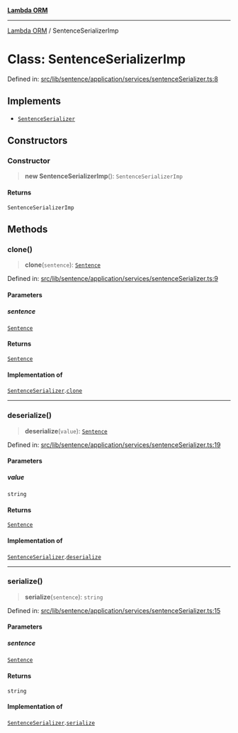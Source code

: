 [**Lambda ORM**](../README.md)

***

[Lambda ORM](../README.md) / SentenceSerializerImp

# Class: SentenceSerializerImp

Defined in: [src/lib/sentence/application/services/sentenceSerializer.ts:8](https://github.com/lambda-orm/lambdaorm/blob/c3a91c30fec1b72ec517236790b02085e94a7ae1/src/lib/sentence/application/services/sentenceSerializer.ts#L8)

## Implements

- [`SentenceSerializer`](../interfaces/SentenceSerializer.md)

## Constructors

### Constructor

> **new SentenceSerializerImp**(): `SentenceSerializerImp`

#### Returns

`SentenceSerializerImp`

## Methods

### clone()

> **clone**(`sentence`): [`Sentence`](Sentence.md)

Defined in: [src/lib/sentence/application/services/sentenceSerializer.ts:9](https://github.com/lambda-orm/lambdaorm/blob/c3a91c30fec1b72ec517236790b02085e94a7ae1/src/lib/sentence/application/services/sentenceSerializer.ts#L9)

#### Parameters

##### sentence

[`Sentence`](Sentence.md)

#### Returns

[`Sentence`](Sentence.md)

#### Implementation of

[`SentenceSerializer`](../interfaces/SentenceSerializer.md).[`clone`](../interfaces/SentenceSerializer.md#clone)

***

### deserialize()

> **deserialize**(`value`): [`Sentence`](Sentence.md)

Defined in: [src/lib/sentence/application/services/sentenceSerializer.ts:19](https://github.com/lambda-orm/lambdaorm/blob/c3a91c30fec1b72ec517236790b02085e94a7ae1/src/lib/sentence/application/services/sentenceSerializer.ts#L19)

#### Parameters

##### value

`string`

#### Returns

[`Sentence`](Sentence.md)

#### Implementation of

[`SentenceSerializer`](../interfaces/SentenceSerializer.md).[`deserialize`](../interfaces/SentenceSerializer.md#deserialize)

***

### serialize()

> **serialize**(`sentence`): `string`

Defined in: [src/lib/sentence/application/services/sentenceSerializer.ts:15](https://github.com/lambda-orm/lambdaorm/blob/c3a91c30fec1b72ec517236790b02085e94a7ae1/src/lib/sentence/application/services/sentenceSerializer.ts#L15)

#### Parameters

##### sentence

[`Sentence`](Sentence.md)

#### Returns

`string`

#### Implementation of

[`SentenceSerializer`](../interfaces/SentenceSerializer.md).[`serialize`](../interfaces/SentenceSerializer.md#serialize)
